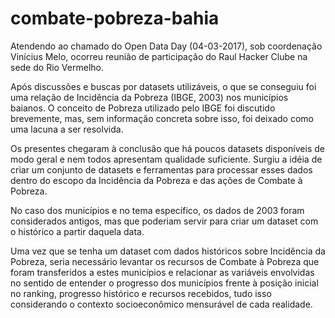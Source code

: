 # combate-pobreza-bahia

Atendendo ao chamado do Open Data Day (04-03-2017), sob coordenação Vinícius Melo, ocorreu reunião de participação do Raul Hacker Clube na sede do Rio Vermelho.

Após discussões e buscas por datasets utilizáveis, o que se conseguiu foi uma relação de Incidência da Pobreza (IBGE, 2003) nos municípios baianos. O conceito de Pobreza utilizado pelo IBGE foi discutido brevemente, mas, sem informação concreta sobre isso, foi deixado como uma lacuna a ser resolvida.

Os presentes chegaram à conclusão que há poucos datasets disponíveis de modo geral e nem todos apresentam qualidade suficiente. Surgiu a idéia de criar um conjunto de datasets e ferramentas para processar esses dados dentro do escopo da Incidência da Pobreza e das ações de Combate à Pobreza.

No caso dos municípios e no tema específico, os dados de 2003 foram considerados antigos, mas que poderiam servir para criar um dataset com o histórico a partir daquela data.

Uma vez que se tenha um dataset com dados históricos sobre Incidência da Pobreza, seria necessário levantar os recursos de Combate à Pobreza que foram transferidos a estes municípios e relacionar as variáveis envolvidas no sentido de entender o progresso dos municípios frente à posição inicial no ranking, progresso histórico e recursos recebidos, tudo isso considerando o contexto socioeconômico mensurável de cada realidade.
